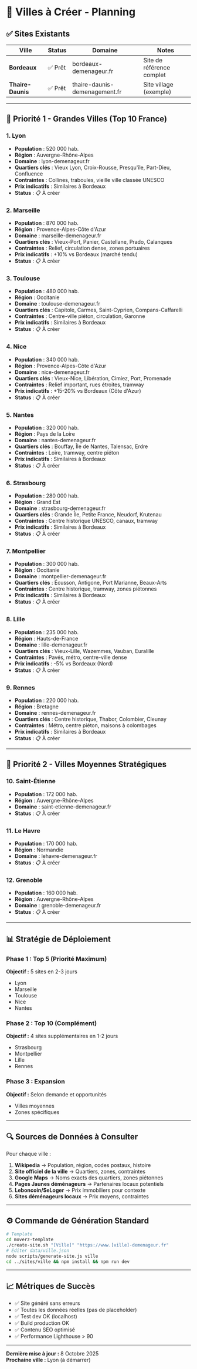 # 🎯 Villes à Créer - Planning

## ✅ Sites Existants

| Ville | Status | Domaine | Notes |
|-------|--------|---------|-------|
| **Bordeaux** | ✅ Prêt | bordeaux-demenageur.fr | Site de référence complet |
| **Thaire-Daunis** | ✅ Prêt | thaire-daunis-demenagement.fr | Site village (exemple) |

---

## 🎯 Priorité 1 - Grandes Villes (Top 10 France)

### 1. Lyon
- **Population** : 520 000 hab.
- **Région** : Auvergne-Rhône-Alpes
- **Domaine** : lyon-demenageur.fr
- **Quartiers clés** : Vieux Lyon, Croix-Rousse, Presqu'île, Part-Dieu, Confluence
- **Contraintes** : Collines, traboules, vieille ville classée UNESCO
- **Prix indicatifs** : Similaires à Bordeaux
- **Status** : 📋 À créer

### 2. Marseille
- **Population** : 870 000 hab.
- **Région** : Provence-Alpes-Côte d'Azur
- **Domaine** : marseille-demenageur.fr
- **Quartiers clés** : Vieux-Port, Panier, Castellane, Prado, Calanques
- **Contraintes** : Relief, circulation dense, zones portuaires
- **Prix indicatifs** : +10% vs Bordeaux (marché tendu)
- **Status** : 📋 À créer

### 3. Toulouse
- **Population** : 480 000 hab.
- **Région** : Occitanie
- **Domaine** : toulouse-demenageur.fr
- **Quartiers clés** : Capitole, Carmes, Saint-Cyprien, Compans-Caffarelli
- **Contraintes** : Centre-ville piéton, circulation, Garonne
- **Prix indicatifs** : Similaires à Bordeaux
- **Status** : 📋 À créer

### 4. Nice
- **Population** : 340 000 hab.
- **Région** : Provence-Alpes-Côte d'Azur
- **Domaine** : nice-demenageur.fr
- **Quartiers clés** : Vieux-Nice, Libération, Cimiez, Port, Promenade
- **Contraintes** : Relief important, rues étroites, tramway
- **Prix indicatifs** : +15-20% vs Bordeaux (Côte d'Azur)
- **Status** : 📋 À créer

### 5. Nantes
- **Population** : 320 000 hab.
- **Région** : Pays de la Loire
- **Domaine** : nantes-demenageur.fr
- **Quartiers clés** : Bouffay, Île de Nantes, Talensac, Erdre
- **Contraintes** : Loire, tramway, centre piéton
- **Prix indicatifs** : Similaires à Bordeaux
- **Status** : 📋 À créer

### 6. Strasbourg
- **Population** : 280 000 hab.
- **Région** : Grand Est
- **Domaine** : strasbourg-demenageur.fr
- **Quartiers clés** : Grande Île, Petite France, Neudorf, Krutenau
- **Contraintes** : Centre historique UNESCO, canaux, tramway
- **Prix indicatifs** : Similaires à Bordeaux
- **Status** : 📋 À créer

### 7. Montpellier
- **Population** : 300 000 hab.
- **Région** : Occitanie
- **Domaine** : montpellier-demenageur.fr
- **Quartiers clés** : Écusson, Antigone, Port Marianne, Beaux-Arts
- **Contraintes** : Centre historique, tramway, zones piétonnes
- **Prix indicatifs** : Similaires à Bordeaux
- **Status** : 📋 À créer

### 8. Lille
- **Population** : 235 000 hab.
- **Région** : Hauts-de-France
- **Domaine** : lille-demenageur.fr
- **Quartiers clés** : Vieux-Lille, Wazemmes, Vauban, Euralille
- **Contraintes** : Pavés, métro, centre-ville dense
- **Prix indicatifs** : -5% vs Bordeaux (Nord)
- **Status** : 📋 À créer

### 9. Rennes
- **Population** : 220 000 hab.
- **Région** : Bretagne
- **Domaine** : rennes-demenageur.fr
- **Quartiers clés** : Centre historique, Thabor, Colombier, Cleunay
- **Contraintes** : Métro, centre piéton, maisons à colombages
- **Prix indicatifs** : Similaires à Bordeaux
- **Status** : 📋 À créer

---

## 🎯 Priorité 2 - Villes Moyennes Stratégiques

### 10. Saint-Étienne
- **Population** : 172 000 hab.
- **Région** : Auvergne-Rhône-Alpes
- **Domaine** : saint-etienne-demenageur.fr
- **Status** : 📋 À créer

### 11. Le Havre
- **Population** : 170 000 hab.
- **Région** : Normandie
- **Domaine** : lehavre-demenageur.fr
- **Status** : 📋 À créer

### 12. Grenoble
- **Population** : 160 000 hab.
- **Région** : Auvergne-Rhône-Alpes
- **Domaine** : grenoble-demenageur.fr
- **Status** : 📋 À créer

---

## 📊 Stratégie de Déploiement

### Phase 1 : Top 5 (Priorité Maximum)
**Objectif :** 5 sites en 2-3 jours
- Lyon
- Marseille
- Toulouse
- Nice
- Nantes

### Phase 2 : Top 10 (Complément)
**Objectif :** 4 sites supplémentaires en 1-2 jours
- Strasbourg
- Montpellier
- Lille
- Rennes

### Phase 3 : Expansion
**Objectif :** Selon demande et opportunités
- Villes moyennes
- Zones spécifiques

---

## 🔍 Sources de Données à Consulter

Pour chaque ville :

1. **Wikipedia** → Population, région, codes postaux, histoire
2. **Site officiel de la ville** → Quartiers, zones, contraintes
3. **Google Maps** → Noms exacts des quartiers, zones piétonnes
4. **Pages Jaunes déménageurs** → Partenaires locaux potentiels
5. **Leboncoin/SeLoger** → Prix immobiliers pour contexte
6. **Sites déménageurs locaux** → Prix moyens, contraintes

---

## ⚙️ Commande de Génération Standard

```bash
# Template
cd moverz-template
./create-site.sh "[Ville]" "https://www.[ville]-demenageur.fr"
# Éditer data/ville.json
node scripts/generate-site.js ville
cd ../sites/ville && npm install && npm run dev
```

---

## 📈 Métriques de Succès

- ✅ Site généré sans erreurs
- ✅ Toutes les données réelles (pas de placeholder)
- ✅ Test dev OK (localhost)
- ✅ Build production OK
- ✅ Contenu SEO optimisé
- ✅ Performance Lighthouse > 90

---

**Dernière mise à jour :** 8 Octobre 2025  
**Prochaine ville :** Lyon (à démarrer)




